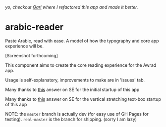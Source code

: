 *yo, checkout [Qari](https://github.com/mr-islam/qari) where I refactored this app and made it better.*

# arabic-reader
Paste Arabic, read with ease. A model of how the typography and core app experience will be.

[Screenshot forthcoming]

This component aims to create the core reading experience for the Awrad app. 

Usage is self-explanatory, improvements to make are in 'issues' tab.

Many thanks to [this](https://stackoverflow.com/a/38285330) answer on SE for the initial startup of this app

Many thanks to [this](https://stackoverflow.com/a/25621277) answer on SE for the vertical stretching text-box startup of this app

NOTE: the `master` branch is actually dev (for easy use of GH Pages for testing). `real-master` is the branch for shipping. (sorry I am lazy)
